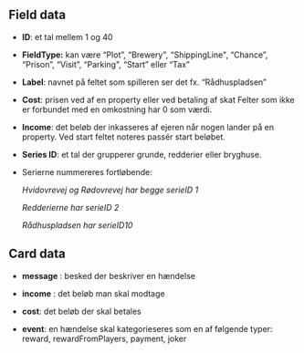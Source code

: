  ## Field data


- **ID**: et tal mellem 1 og 40

 - **FieldType:** kan være “Plot”, “Brewery", “ShippingLine", “Chance”, “Prison”, “Visit”, “Parking", “Start” eller “Tax”

 - **Label**: navnet på feltet som spilleren ser det
fx. “Rådhuspladsen”

 - **Cost**: prisen ved af en property eller ved betaling af skat
Felter som ikke er forbundet med en omkostning har 0 som værdi.

- **Income**: det beløb der inkasseres af ejeren når nogen lander på en property.
Ved start feltet noteres passér start beløbet.

 - **Series ID**: et tal der grupperer grunde, redderier eller bryghuse.
 - Serierne nummereres fortløbende:

   _Hvidovrevej og Rødovrevej har begge serieID 1_

   _Redderierne har serieID 2_

   _Rådhuspladsen har serieID10_

   
 ## Card data

 - **message** : besked der beskriver en hændelse

 - **income** : det beløb man skal modtage

 - **cost**: det beløb der skal betales

 - **event**: en hændelse skal kategorieseres som en af følgende typer: reward, rewardFromPlayers, payment, joker